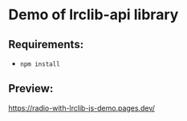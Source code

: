 # Demo of lrclib-api library

## Requirements:
- `npm install`

## Preview:
https://radio-with-lrclib-js-demo.pages.dev/